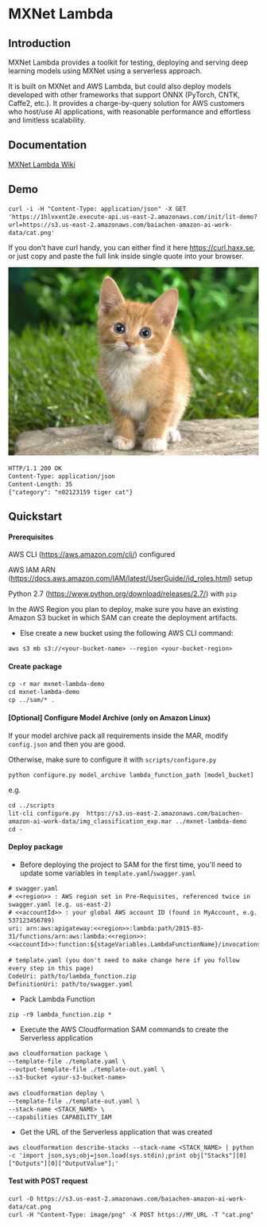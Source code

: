 # MXNet Lambda

## Introduction

MXNet Lambda provides a toolkit for testing, deploying and serving deep learning models using MXNet using a serverless approach.

It is built on MXNet and AWS Lambda, but could also deploy models developed with other frameworks that support ONNX (PyTorch, CNTK, Caffe2, etc.). It provides a charge-by-query solution for AWS customers who host/use AI applications, with reasonable performance and effortless and limitless scalability. 

## Documentation

[MXNet Lambda Wiki](docs/Home.md)

## Demo
```
curl -i -H "Content-Type: application/json" -X GET 'https://1hlvxxnt2e.execute-api.us-east-2.amazonaws.com/init/lit-demo?url=https://s3.us-east-2.amazonaws.com/baiachen-amazon-ai-work-data/cat.png'
```
If you don't have curl handy, you can either find it here https://curl.haxx.se, or just copy and paste the full link inside single quote into your browser.

![image to infer](docs/cat.png)
```
HTTP/1.1 200 OK
Content-Type: application/json
Content-Length: 35
{"category": "n02123159 tiger cat"}
```

## Quickstart

#### Prerequisites
AWS CLI (https://aws.amazon.com/cli/) configured

AWS IAM ARN (https://docs.aws.amazon.com/IAM/latest/UserGuide//id_roles.html) setup

Python 2.7 (https://www.python.org/download/releases/2.7/) with `pip`

In the AWS Region you plan to deploy, make sure you have an existing Amazon S3 bucket in which SAM can create the deployment artifacts.

* Else create a new bucket using the following AWS CLI command:

```
aws s3 mb s3://<your-bucket-name> --region <your-bucket-region>
```

#### Create package
```
cp -r mar mxnet-lambda-demo
cd mxnet-lambda-demo
cp ../sam/* .
```

#### [Optional] Configure Model Archive (only on Amazon Linux)
If your model archive pack all requirements inside the MAR, modify `config.json` and then you are good.

Otherwise, make sure to configure it with `scripts/configure.py`
```
python configure.py model_archive lambda_function_path [model_bucket]
```
e.g.
```
cd ../scripts
lit-cli configure.py  https://s3.us-east-2.amazonaws.com/baiachen-amazon-ai-work-data/img_classification_exp.mar ../mxnet-lambda-demo
cd -
```

#### Deploy package
- Before deploying the project to SAM for the first time, you'll need to update some variables in `template.yaml`/`swagger.yaml`

```
# swagger.yaml
# <<region>> : AWS region set in Pre-Requisites, referenced twice in swagger.yaml (e.g. us-east-2)
# <<accountId>> : your global AWS account ID (found in MyAccount, e.g. 537123456789)
uri: arn:aws:apigateway:<<region>>:lambda:path/2015-03-31/functions/arn:aws:lambda:<<region>>:<<accountId>>:function:${stageVariables.LambdaFunctionName}/invocations

# template.yaml (you don't need to make change here if you follow every step in this page)
CodeUri: path/to/lambda_function.zip
DefinitionUri: path/to/swagger.yaml
```

- Pack Lambda Function
```
zip -r9 lambda_function.zip *
```

- Execute the AWS Cloudformation SAM commands to create the Serverless application

```
aws cloudformation package \
--template-file ./template.yaml \
--output-template-file ./template-out.yaml \
--s3-bucket <your-s3-bucket-name>

aws cloudformation deploy \
--template-file ./template-out.yaml \
--stack-name <STACK_NAME> \
--capabilities CAPABILITY_IAM
```
 

- Get the URL of the Serverless application that was created

```
aws cloudformation describe-stacks --stack-name <STACK_NAME> | python -c 'import json,sys;obj=json.load(sys.stdin);print obj["Stacks"][0]["Outputs"][0]["OutputValue"];'
```

#### Test with POST request

```
curl -O https://s3.us-east-2.amazonaws.com/baiachen-amazon-ai-work-data/cat.png
curl -H "Content-Type: image/png" -X POST https://MY_URL -T "cat.png"
```
